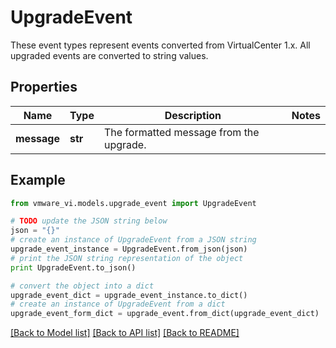 # UpgradeEvent

These event types represent events converted from VirtualCenter 1.x.  All upgraded events are converted to string values. 

## Properties
Name | Type | Description | Notes
------------ | ------------- | ------------- | -------------
**message** | **str** | The formatted message from the upgrade.  | 

## Example

```python
from vmware_vi.models.upgrade_event import UpgradeEvent

# TODO update the JSON string below
json = "{}"
# create an instance of UpgradeEvent from a JSON string
upgrade_event_instance = UpgradeEvent.from_json(json)
# print the JSON string representation of the object
print UpgradeEvent.to_json()

# convert the object into a dict
upgrade_event_dict = upgrade_event_instance.to_dict()
# create an instance of UpgradeEvent from a dict
upgrade_event_form_dict = upgrade_event.from_dict(upgrade_event_dict)
```
[[Back to Model list]](../README.md#documentation-for-models) [[Back to API list]](../README.md#documentation-for-api-endpoints) [[Back to README]](../README.md)


